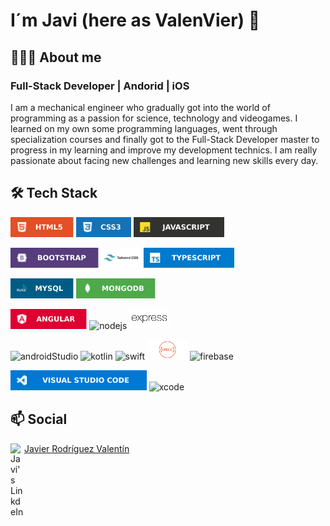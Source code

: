 # I´m Javi (here as ValenVier) 👋

## 👨🏻‍💻 About me
###  Full-Stack Developer | Andorid | iOS 

I am a mechanical engineer who gradually got into the world of programming as a passion for science, technology and videogames. 
I learned on my own some programming languages, went through specialization courses and finally got to the Full-Stack Developer master to progress in my learning and improve my development technics.
I am really passionate about facing new challenges and learning new skills every day.

## 🛠️ Tech Stack

<p align="left">
  <img alt="html5" height="32rem" src="/icons/html.svg">
  <img alt="css3" height="32rem" src="/icons/css3.svg">
  <img alt="js" height="32rem" src="/icons/javascript.svg">
</p>

<p align="left">
  <img alt="bootstrap" height="32rem" src="/icons/bootstrap.svg">
  <img alt="tailwandcss" height="32rem" src="/icons/tailwindcss.svg">
  <img alt="typescript" height="32rem" src="/icons/typescript.svg">
</p>

<p align="left">
  <img alt="mysql" height="32rem" src="/icons/mysql.svg">
  <img alt="mongodb" height="32rem" src="/icons/mongodb.svg">
</p>
  
<p align="left">
  <img alt="angular" height="32rem" src="/icons/angular.svg">
  <img alt="nodejs" height="32rem" src="https://img.shields.io/badge/Node.JS-339933?style=for-the-badge&logo=node.js&logoColor=white&labelColor=101010">
  <img alt="expressjs" height="32rem" src="/icons/expressjs.svg">
</p>

<p align="left">
  <img alt="androidStudio" height="32rem" src="https://img.shields.io/badge/Android_Studio-3DDC84?style=for-the-badge&logo=android-studio&logoColor=white&labelColor=101010">
  <img alt="kotlin" height="32rem" src="https://img.shields.io/badge/Kotlin-0095D5?style=for-the-badge&logo=kotlin&logoColor=white&labelColor=101010">
  <img alt="swift" height="32rem" src="https://img.shields.io/badge/Swift-FA7343?style=for-the-badge&logo=swift&logoColor=white&labelColor=101010">
  <img alt="objectivec" height="32rem" src="/icons/objectivec.svg">
  <img alt="firebase" height="32rem" src="https://img.shields.io/badge/Firebase-FFCA28?style=for-the-badge&logo=firebase&logoColor=white&labelColor=101010">
</p>

<p align="left">
  <img alt="vscode" height="32rem" src="/icons/vscode.svg">
  <img alt="xcode" height="32rem" src="https://img.shields.io/badge/Xcode-1575F9?style=for-the-badge&logo=xcode&logoColor=white&labelColor=101010">
</p>


## 📫 Social
<p>
  <a href="www.linkedin.com/in/javierrodríguezvalentín/">
    <img align="left" alt="Javi's LinkdeIn" width="22px" src="https://cdn.jsdelivr.net/npm/simple-icons@v3/icons/linkedin.svg" />Javier Rodríguez Valentín
  </a>
</p>

<!--
**ValenVier/ValenVier** is a ✨ _special_ ✨ repository because its `README.md` (this file) appears on your GitHub profile.

Here are some ideas to get you started:

- 🔭 I’m currently working on ...
- 🌱 I’m currently learning ...
- 👯 I’m looking to collaborate on ...
- 🤔 I’m looking for help with ...
- 💬 Ask me about ...
- 📫 How to reach me: ...
- 😄 Pronouns: ...
- ⚡ Fun fact: ...
-->
